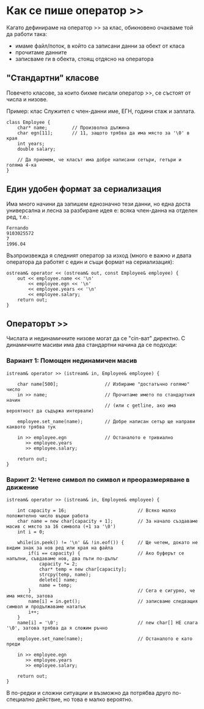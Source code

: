 # Как се пише оператор >>

Кагато дефинираме на оператор >> за клас, обикновено очакваме той да работи така:

- имаме файл/поток, в който са записани данни за обект от класа
- прочитаме данните
- записваме ги в обекта, стоящ отдясно на оператора

## "Стандартни" класове

Повечето класове, за които бихме писали оператор >>, се състоят от числа и низове.

Пример: клас Служител с член-данни име, ЕГН, години стаж и заплата.

    class Employee {
        char* name;         // Произволна дължина
        char egn[11];       // 11, защото трябва да има място за '\0' в края
        int years;
        double salary;
        
        // Да приемем, че класът има добре написани сетъри, гетъри и голяма 4-ка
    }
    
## Един удобен формат за сериализация

Има много начини да запишем еднозначно тези данни, но една доста универсална и лесна за разбиране идея е: всяка член-данна на отделен ред, т.е.:

    Fernando
    9103025572
    7
    1996.04
    
Възпроизвежда я следният оператор за изход (много е важно и двата оператора да работят с един и същи формат на сериализация):

    ostream& operator << (ostream& out, const Employee& employee) {
        out << employee.name << '\n'
            << employee.egn << '\n'
            << employee.years << '\n'
            << employee.salary;
        return out;
    }

## Операторът >>

Числата и нединамичните низове могат да се "cin-ват" директно. С динамичните масиви има два стандартни начина да се подходи:

### Вариант 1: Помощен нединамичен масив
    
    istream& operator >> (istream& in, Employee& employee) {
        
        char name[500];                 // Избираме "достатъчно голямо" число 
        in >> name;                     // Прочитаме името по стандартния начин
                                        // (или с getline, ако има вероятност да съдържа интервали)
                                        
        employee.set_name(name);        // Добре написан сетър ще направи каквото трябва тук
        
        in >> employee.egn              // Останалото е тривиално
           >> employee.years
           >> employee.salary;
           
        return out;
    }
    
### Варинт 2: Четене символ по символ и преоразмеряване в движение
    
    istream& operator >> (istream& in, Employee& employee) {
        
        int capacity = 16;                          // Всяко малко положително число върши работа
        char name = new char[capacity + 1];         // За начало създаваме масив с място за 16 символа (+1 за '\0')
        int i = 0; 
              
        while(in.peek() != '\n' && !in.eof()) {     // Ще четем, докато не видим знак за нов ред или края на файла
            if(i == capacity) {                     // Ако буферът се напълни, съвдаваме нов, два пъти по-дълъг
                capacity *= 2;                      
                char* tеmp = new char[capacity];
                strcpy(tеmp, name);
                delete[] name;         
                name = temp;
            }                                       // Сега е сигурно, че има място, затова
            name[i] = in.get();                     // записваме следващия символ и продължаваме нататък
            i++;
        }
        name[i] = '\0';                             // new char[] НЕ слага '\0', затова трябва да я сложим ръчно
        
        employee.set_name(name);                    // Останалото е като преди
        
        in >> employee.egn
           >> employee.years
           >> employee.salary;
           
        return out;
    }
    
В по-редки и сложни ситуации и възможно да потрябва друго по-специално действие, но това е малко вероятно.